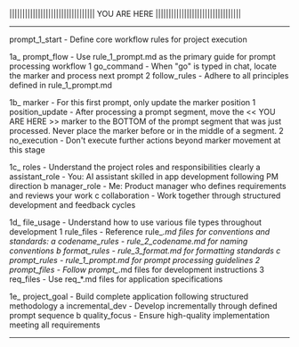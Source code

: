 ||||||||||||||||||||||||||||||||| YOU ARE HERE |||||||||||||||||||||||||||||||||

--------------------------------------------------------------------------------

prompt_1_start         - Define core workflow rules for project execution

1a_ prompt_flow        - Use rule_1_prompt.md as the primary guide for prompt processing workflow
  1 go_command         - When "go" is typed in chat, locate the marker and process next prompt
  2 follow_rules       - Adhere to all principles defined in rule_1_prompt.md

1b_ marker             - For this first prompt, only update the marker position
  1 position_update    - After processing a prompt segment, move the << YOU ARE HERE >> marker to the BOTTOM of the prompt segment that was just processed. Never place the marker before or in the middle of a segment.
  2 no_execution       - Don't execute further actions beyond marker movement at this stage

1c_ roles              - Understand the project roles and responsibilities clearly
   a assistant_role    - You: AI assistant skilled in app development following PM direction
   b manager_role      - Me: Product manager who defines requirements and reviews your work
   c collaboration     - Work together through structured development and feedback cycles

1d_ file_usage         - Understand how to use various file types throughout development
  1 rule_files         - Reference rule_*.md files for conventions and standards:
     a codename_rules  - rule_2_codename.md for naming conventions
     b format_rules    - rule_3_format.md for formatting standards
     c prompt_rules    - rule_1_prompt.md for prompt processing guidelines
  2 prompt_files       - Follow prompt_*.md files for development instructions
  3 req_files          - Use req_*.md files for application specifications

1e_ project_goal       - Build complete application following structured methodology
   a incremental_dev   - Develop incrementally through defined prompt sequence
   b quality_focus     - Ensure high-quality implementation meeting all requirements

--------------------------------------------------------------------------------